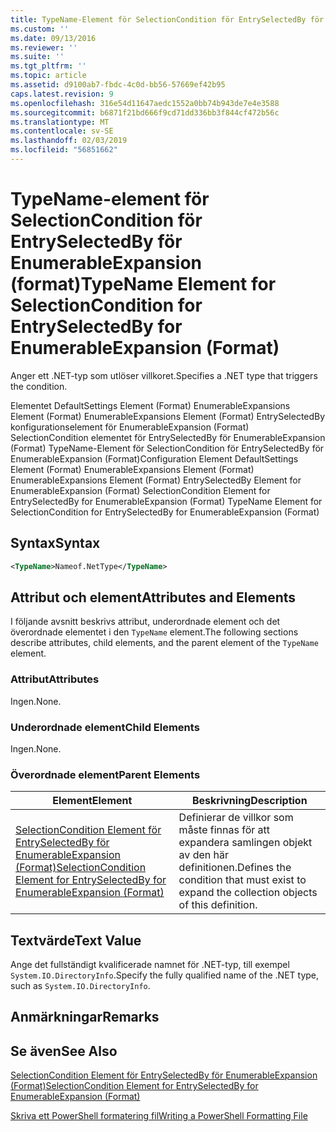 ```yaml
---
title: TypeName-Element för SelectionCondition för EntrySelectedBy för EnumerableExpansion (Format) | Microsoft Docs
ms.custom: ''
ms.date: 09/13/2016
ms.reviewer: ''
ms.suite: ''
ms.tgt_pltfrm: ''
ms.topic: article
ms.assetid: d9100ab7-fbdc-4c0d-bb56-57669ef42b95
caps.latest.revision: 9
ms.openlocfilehash: 316e54d11647aedc1552a0bb74b943de7e4e3588
ms.sourcegitcommit: b6871f21bd666f9cd71dd336bb3f844cf472b56c
ms.translationtype: MT
ms.contentlocale: sv-SE
ms.lasthandoff: 02/03/2019
ms.locfileid: "56851662"
---
```

# <a name="typename-element-for-selectioncondition-for-entryselectedby-for-enumerableexpansion-format"></a><span data-ttu-id="c68aa-102">TypeName-element för SelectionCondition för EntrySelectedBy för EnumerableExpansion (format)</span><span class="sxs-lookup"><span data-stu-id="c68aa-102">TypeName Element for SelectionCondition for EntrySelectedBy for EnumerableExpansion (Format)</span></span>

<span data-ttu-id="c68aa-103">Anger ett .NET-typ som utlöser villkoret.</span><span class="sxs-lookup"><span data-stu-id="c68aa-103">Specifies a .NET type that triggers the condition.</span></span>

<span data-ttu-id="c68aa-104">Elementet DefaultSettings Element (Format) EnumerableExpansions Element (Format) EnumerableExpansions Element (Format) EntrySelectedBy konfigurationselement för EnumerableExpansion (Format) SelectionCondition elementet för EntrySelectedBy för EnumerableExpansion (Format) TypeName-Element för SelectionCondition för EntrySelectedBy för EnumerableExpansion (Format)</span><span class="sxs-lookup"><span data-stu-id="c68aa-104">Configuration Element DefaultSettings Element (Format) EnumerableExpansions Element (Format) EnumerableExpansions Element (Format) EntrySelectedBy Element for EnumerableExpansion (Format) SelectionCondition Element for EntrySelectedBy for EnumerableExpansion (Format) TypeName Element for SelectionCondition for EntrySelectedBy for EnumerableExpansion (Format)</span></span>

## <a name="syntax"></a><span data-ttu-id="c68aa-105">Syntax</span><span class="sxs-lookup"><span data-stu-id="c68aa-105">Syntax</span></span>

```xml
<TypeName>Nameof.NetType</TypeName>
```

## <a name="attributes-and-elements"></a><span data-ttu-id="c68aa-106">Attribut och element</span><span class="sxs-lookup"><span data-stu-id="c68aa-106">Attributes and Elements</span></span>

<span data-ttu-id="c68aa-107">I följande avsnitt beskrivs attribut, underordnade element och det överordnade elementet i den `TypeName` element.</span><span class="sxs-lookup"><span data-stu-id="c68aa-107">The following sections describe attributes, child elements, and the parent element of the `TypeName` element.</span></span>

### <a name="attributes"></a><span data-ttu-id="c68aa-108">Attribut</span><span class="sxs-lookup"><span data-stu-id="c68aa-108">Attributes</span></span>

<span data-ttu-id="c68aa-109">Ingen.</span><span class="sxs-lookup"><span data-stu-id="c68aa-109">None.</span></span>

### <a name="child-elements"></a><span data-ttu-id="c68aa-110">Underordnade element</span><span class="sxs-lookup"><span data-stu-id="c68aa-110">Child Elements</span></span>

<span data-ttu-id="c68aa-111">Ingen.</span><span class="sxs-lookup"><span data-stu-id="c68aa-111">None.</span></span>

### <a name="parent-elements"></a><span data-ttu-id="c68aa-112">Överordnade element</span><span class="sxs-lookup"><span data-stu-id="c68aa-112">Parent Elements</span></span>

|<span data-ttu-id="c68aa-113">Element</span><span class="sxs-lookup"><span data-stu-id="c68aa-113">Element</span></span>|<span data-ttu-id="c68aa-114">Beskrivning</span><span class="sxs-lookup"><span data-stu-id="c68aa-114">Description</span></span>|
|-------------|-----------------|
|[<span data-ttu-id="c68aa-115">SelectionCondition Element för EntrySelectedBy för EnumerableExpansion (Format)</span><span class="sxs-lookup"><span data-stu-id="c68aa-115">SelectionCondition Element for EntrySelectedBy for EnumerableExpansion (Format)</span></span>](./selectioncondition-element-for-entryselectedby-for-enumerableexpansion-format.md)|<span data-ttu-id="c68aa-116">Definierar de villkor som måste finnas för att expandera samlingen objekt av den här definitionen.</span><span class="sxs-lookup"><span data-stu-id="c68aa-116">Defines the condition that must exist to expand the collection objects of this definition.</span></span>|

## <a name="text-value"></a><span data-ttu-id="c68aa-117">Textvärde</span><span class="sxs-lookup"><span data-stu-id="c68aa-117">Text Value</span></span>

<span data-ttu-id="c68aa-118">Ange det fullständigt kvalificerade namnet för .NET-typ, till exempel `System.IO.DirectoryInfo`.</span><span class="sxs-lookup"><span data-stu-id="c68aa-118">Specify the fully qualified name of the .NET type, such as `System.IO.DirectoryInfo`.</span></span>

## <a name="remarks"></a><span data-ttu-id="c68aa-119">Anmärkningar</span><span class="sxs-lookup"><span data-stu-id="c68aa-119">Remarks</span></span>

## <a name="see-also"></a><span data-ttu-id="c68aa-120">Se även</span><span class="sxs-lookup"><span data-stu-id="c68aa-120">See Also</span></span>

[<span data-ttu-id="c68aa-121">SelectionCondition Element för EntrySelectedBy för EnumerableExpansion (Format)</span><span class="sxs-lookup"><span data-stu-id="c68aa-121">SelectionCondition Element for EntrySelectedBy for EnumerableExpansion (Format)</span></span>](./selectioncondition-element-for-entryselectedby-for-enumerableexpansion-format.md)

[<span data-ttu-id="c68aa-122">Skriva ett PowerShell formatering fil</span><span class="sxs-lookup"><span data-stu-id="c68aa-122">Writing a PowerShell Formatting File</span></span>](./writing-a-powershell-formatting-file.md)
